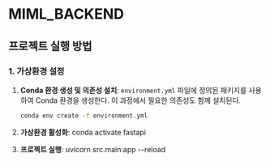 # MIML_BACKEND

## 프로젝트 실행 방법

### 1. 가상환경 설정

1. **Conda 환경 생성 및 의존성 설치**:
   `environment.yml` 파일에 정의된 패키지를 사용하여 Conda 환경을 생성한다. 이 과정에서 필요한 의존성도 함께 설치된다.
   ```bash
   conda env create -f environment.yml

2. **가상환경 활성화**:
   conda activate fastapi

2. **프로젝트 실행**:
   uvicorn src.main:app --reload
